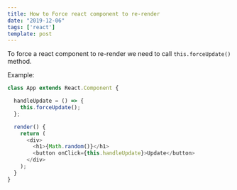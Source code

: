 ```yaml
---
title: How to Force react component to re-render
date: "2019-12-06"
tags: ['react']
template: post
---
```


To force a react component to re-render we need to call `this.forceUpdate()` method.

Example:

```js
class App extends React.Component {

  handleUpdate = () => {
    this.forceUpdate();
  };

  render() {
    return (
      <div>
        <h1>{Math.random()}</h1>
        <button onClick={this.handleUpdate}>Update</button>
      </div>
    );
  }
}
```
